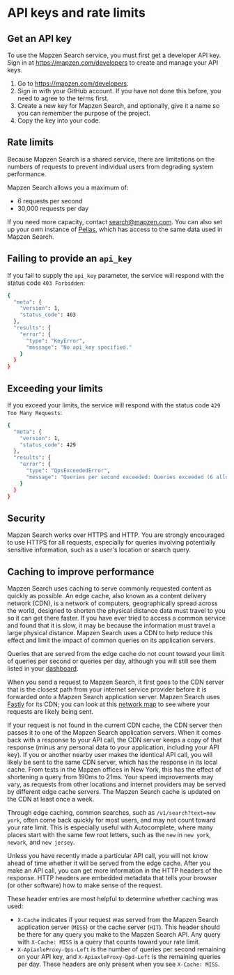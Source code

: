 # API keys and rate limits

## Get an API key

To use the Mapzen Search service, you must first get a developer API key. Sign in at https://mapzen.com/developers to create and manage your API keys.

1. Go to https://mapzen.com/developers.
2. Sign in with your GitHub account. If you have not done this before, you need to agree to the terms first.
3. Create a new key for Mapzen Search, and optionally, give it a name so you can remember the purpose of the project.
4. Copy the key into your code.

## Rate limits
Because Mapzen Search is a shared service, there are limitations on the numbers of requests to prevent individual users from degrading system performance.

Mapzen Search allows you a maximum of:

- 6 requests per second
- 30,000 requests per day

If you need more capacity, contact [search@mapzen.com](mailto:search@mapzen.com). You can also set up your own instance of [Pelias](https://github.com/pelias/pelias), which has access to the same data used in Mapzen Search.

## Failing to provide an `api_key`
If you fail to supply the `api_key` parameter, the service will respond with the status code `403 Forbidden`:
```bash
{
  "meta": {
    "version": 1,
    "status_code": 403
  },
  "results": {
    "error": {
      "type": "KeyError",
      "message": "No api_key specified."
    }
  }
}
```

## Exceeding your limits
If you exceed your limits, the service will respond with the status code `429 Too Many Requests`:
```bash
{
  "meta": {
    "version": 1,
    "status_code": 429
  },
  "results": {
    "error": {
      "type": "QpsExceededError",
      "message": "Queries per second exceeded: Queries exceeded (6 allowed)."
    }
  }
}
```

## Security
Mapzen Search works over HTTPS and HTTP. You are strongly encouraged to use HTTPS for all requests, especially for queries involving potentially sensitive information, such as a user's location or search query.

## Caching to improve performance

Mapzen Search uses caching to serve commonly requested content as quickly as possible. An edge cache, also known as a content delivery network (CDN), is a network of computers, geographically spread across the world, designed to shorten the physical distance data must travel to you so it can get there faster. If you have ever tried to access a common service and found that it is slow, it may be because the information must travel a large physical distance. Mapzen Search uses a CDN to help reduce this effect and limit the impact of common queries on its application servers.

Queries that are served from the edge cache do not count toward your limit of queries per second or queries per day, although you will still see them listed in your [dashboard](https://mapzen.com/developers/).

When you send a request to Mapzen Search, it first goes to the CDN server that is the closest path from your internet service provider before it is forwarded onto a Mapzen Search application server. Mapzen Search uses [Fastly](https://www.fastly.com) for its CDN; you can look at this [network map](https://www.fastly.com/network-map) to see where your requests are likely being sent. 

If your request is not found in the current CDN cache, the CDN server then passes it to one of the Mapzen Search application servers. When it comes back with a response to your API call, the CDN server keeps a copy of that response (minus any personal data to your application, including your API key). If you or another nearby user makes the identical API call, you will likely be sent to the same CDN server, which has the response in its local cache. From tests in the Mapzen offices in New York, this has the effect of shortening a query from 190ms to 21ms. Your speed improvements may vary, as requests from other locations and internet providers may be served by different edge cache servers. The Mapzen Search cache is updated on the CDN at least once a week.

Through edge caching, common searches, such as `/v1/search?text=new york`, often come back quickly for most users, and may not count toward your rate limit. This is especially useful with Autocomplete, where many places start with the same few root letters, such as the `new` in `new york`, `newark`, and `new jersey`.

Unless you have recently made a particular API call, you will not know ahead of time whether it will be served from the edge cache. After you make an API call, you can get more information in the HTTP headers of the response. HTTP headers are embedded metadata that tells your browser (or other software) how to make sense of the request.

These header entries are most helpful to determine whether caching was used:

- `X-Cache` indicates if your request was served from the Mapzen Search application server (`MISS`) or the cache server (`HIT`). This header should be there for any query you make to the Mapzen Search API. Any query with `X-Cache: MISS` is a query that counts toward your rate limit.
- `X-ApiaxleProxy-Qps-Left` is the number of queries per second remaining on your API key, and `X-ApiaxleProxy-Qpd-Left` is the remaining queries per day. These headers are only present when you see `X-Cache: MISS`. 
